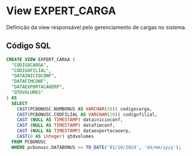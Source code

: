 # View EXPERT_CARGA

Definição da view responsável pelo gerenciamento de cargas no sistema.  

## Código SQL

```sql
CREATE VIEW EXPERT_CARGA (
  "CODIGOCARGA", 
  "CODIGOFILIAL", 
  "DATAINICIOCONF", 
  "DATAFIMCONF", 
  "DATAEXPORTACAOERP", 
  "QTDVOLUMES"
) AS 
  SELECT 
    CAST(PCBONUSC.NUMBONUS AS VARCHAR(20)) codigocarga,
    CAST(PCBONUSC.CODFILIAL AS VARCHAR(20)) codigofilial,
    CAST (NULL AS TIMESTAMP) datainicioconf,
    CAST (NULL AS TIMESTAMP) datafimconf,
    CAST (NULL AS TIMESTAMP) dataexportacaoerp,
    CAST(0 AS integer) qtdvolumes
  FROM PCBONUSC  
  WHERE pcbonusc.DATABONUS >= TO_DATE('01/10/2024', 'dd/mm/yyyy');
